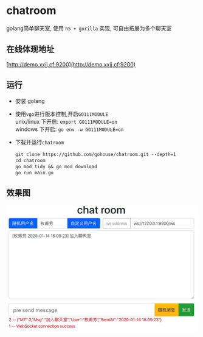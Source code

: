 # chatroom
golang简单聊天室, 使用 `h5 + gorilla` 实现, 可自由拓展为多个聊天室

## 在线体现地址
[http://demo.xxjj.cf:9200](http://demo.xxjj.cf:9200)

## 运行
- 安装 golang  
- 使用`vgo`进行版本控制,开启`GO111MODULE`  
unix/linux 下开启: `export GO111MODULE=on`  
windows 下开启: `go env -w GO111MODULE=on`  

- 下载并运行`chatroom`
    ```shell script
    git clone https://github.com/gohouse/chatroom.git --depth=1
    cd chatroom
    go mod tidy && go mod download
    go run main.go
    ```

## 效果图
![](static/chatroom.jpg)
